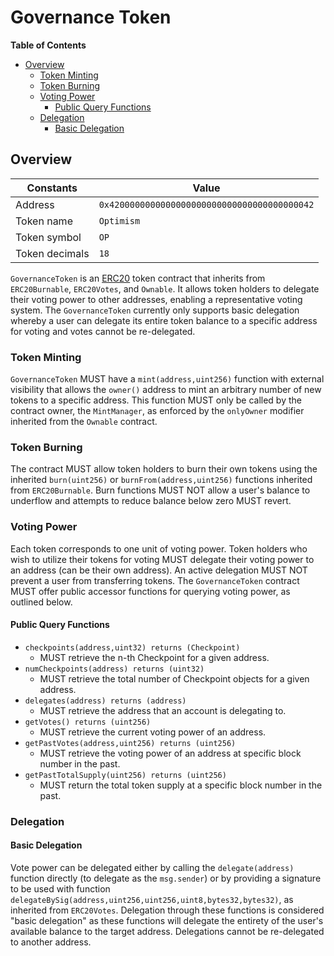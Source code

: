 # Governance Token

<!-- START doctoc generated TOC please keep comment here to allow auto update -->
<!-- DON'T EDIT THIS SECTION, INSTEAD RE-RUN doctoc TO UPDATE -->
**Table of Contents**

- [Overview](#overview)
  - [Token Minting](#token-minting)
  - [Token Burning](#token-burning)
  - [Voting Power](#voting-power)
    - [Public Query Functions](#public-query-functions)
  - [Delegation](#delegation)
    - [Basic Delegation](#basic-delegation)

<!-- END doctoc generated TOC please keep comment here to allow auto update -->

## Overview

| Constants      | Value                                        |
|----------------|----------------------------------------------|
| Address        | `0x4200000000000000000000000000000000000042` |
| Token name     | `Optimism`                                   |
| Token symbol   | `OP`                                         |
| Token decimals | `18`                                         |

`GovernanceToken` is an [ERC20](https://eips.ethereum.org/EIPS/eip-20) token contract that inherits from `ERC20Burnable`,
`ERC20Votes`, and `Ownable`. It allows token holders to delegate their voting power to other addresses, enabling a representative
voting system. The `GovernanceToken` currently only supports basic delegation whereby a user can delegate its entire token
balance to a specific address for voting and votes cannot be re-delegated.

### Token Minting

`GovernanceToken` MUST have a `mint(address,uint256)` function with external visibility that allows the `owner()` address
to mint an arbitrary number of new tokens to a specific address. This function MUST only be called by the contract
owner, the `MintManager`, as enforced by the `onlyOwner` modifier inherited from the `Ownable` contract.

### Token Burning

The contract MUST allow token holders to burn their own tokens using the inherited `burn(uint256)` or
`burnFrom(address,uint256)` functions inherited from `ERC20Burnable`. Burn functions MUST NOT allow a user's balance to
underflow and attempts to reduce balance below zero MUST revert.

### Voting Power

Each token corresponds to one unit of voting power. Token holders who wish to utilize their tokens for voting MUST delegate
their voting power to an address (can be their own address). An active delegation MUST NOT prevent a user from transferring
tokens. The `GovernanceToken` contract MUST offer public accessor functions for querying voting power, as outlined below.

#### Public Query Functions

- `checkpoints(address,uint32) returns (Checkpoint)`
  - MUST retrieve the n-th Checkpoint for a given address.
- `numCheckpoints(address) returns (uint32)`
  - MUST retrieve the total number of Checkpoint objects for a given address.
- `delegates(address) returns (address)`
  - MUST retrieve the address that an account is delegating to.
- `getVotes() returns (uint256)`
  - MUST retrieve the current voting power of an address.
- `getPastVotes(address,uint256) returns (uint256)`
  - MUST retrieve the voting power of an address at specific block number in the past.
- `getPastTotalSupply(uint256) returns (uint256)`
  - MUST return the total token supply at a specific block number in the past.

### Delegation

#### Basic Delegation

Vote power can be delegated either by calling the `delegate(address)` function directly (to delegate as the `msg.sender`)
or by providing a signature to be used with function `delegateBySig(address,uint256,uint256,uint8,bytes32,bytes32)`,
as inherited from `ERC20Votes`. Delegation through these functions is considered "basic delegation" as these functions will
delegate the entirety of the user's available balance to the target address. Delegations cannot be re-delegated to another
address.
